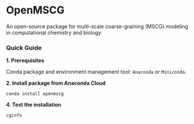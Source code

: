 # OpenMSCG

An open-source package for multi-scale coarse-graining (MSCG) modeling in computational chemistry and biology




### Quick Guide

**1. Prerequisites**

Conda package and environment management tool: `Anaconda` or `Miniconda`.

**2. Install package from Anaconda Cloud**

```
conda install openmscg
```

**4. Test the installation**

```
cginfo
```


